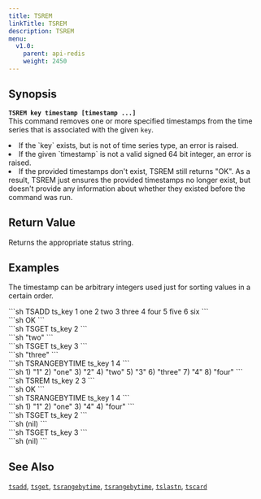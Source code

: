 ```yaml
---
title: TSREM
linkTitle: TSREM
description: TSREM
menu:
  v1.0:
    parent: api-redis
    weight: 2450
---
```


## Synopsis
<b>`TSREM key timestamp [timestamp ...]`</b><br>
This command removes one or more specified timestamps from the time series that is associated with the given `key`.
<li>If the `key` exists, but is not of time series type, an error is raised.</li>
<li>If the given `timestamp` is not a valid signed 64 bit integer, an error is raised.</li>
<li>If the provided timestamps don't exist, TSREM still returns "OK". As a result, TSREM just
ensures the provided timestamps no longer exist, but doesn't provide any information about whether
they existed before the command was run.</li>

## Return Value
Returns the appropriate status string.

## Examples

The timestamp can be arbitrary integers used just for sorting values in a certain order.
<div class='copy separator-dollar'>
```sh
TSADD ts_key 1 one 2 two 3 three 4 four 5 five 6 six
```
</div>
```sh
OK
```
<div class='copy separator-dollar'>
```sh
TSGET ts_key 2
```
</div>
```sh
"two"
```
<div class='copy separator-dollar'>
```sh
TSGET ts_key 3
```
</div>
```sh
"three"
```
<div class='copy separator-dollar'>
```sh
TSRANGEBYTIME ts_key 1 4
```
</div>
```sh
1) "1"
2) "one"
3) "2"
4) "two"
5) "3"
6) "three"
7) "4"
8) "four"
```
<div class='copy separator-dollar'>
```sh
TSREM ts_key 2 3
```
</div>
```sh
OK
```
<div class='copy separator-dollar'>
```sh
TSRANGEBYTIME ts_key 1 4
```
</div>
```sh
1) "1"
2) "one"
3) "4"
4) "four"
```
<div class='copy separator-dollar'>
```sh
TSGET ts_key 2
```
</div>
```sh
(nil)
```
<div class='copy separator-dollar'>
```sh
TSGET ts_key 3
```
</div>
```sh
(nil)
```

## See Also
[`tsadd`](../tsadd/), [`tsget`](../tsget/), [`tsrangebytime`](../tsrangebytime/),
[`tsrangebytime`](../tsrangebytime/), [`tslastn`](../tslastn/), [`tscard`](../tscard/)
